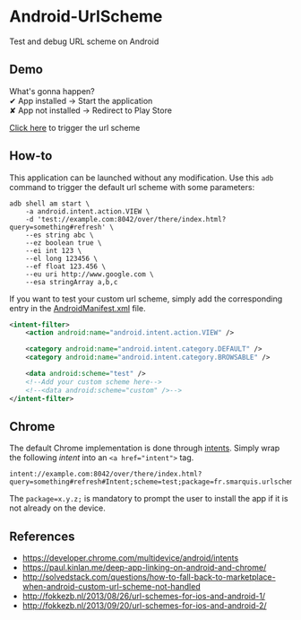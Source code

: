 # Android-UrlScheme
Test and debug URL scheme on Android

## Demo

What's gonna happen?  
✔ App installed → Start the application  
✘ App not installed → Redirect to Play Store  

[Click here][1] to trigger the url scheme

## How-to

This application can be launched without any modification.
Use this `adb` command to trigger the default url scheme with some parameters:
```shell
adb shell am start \
    -a android.intent.action.VIEW \
    -d 'test://example.com:8042/over/there/index.html?query=something#refresh' \
    --es string abc \
    --ez boolean true \
    --ei int 123 \
    --el long 123456 \
    --ef float 123.456 \
    --eu uri http://www.google.com \
    --esa stringArray a,b,c
```

If you want to test your custom url scheme, simply add the corresponding entry in the [AndroidManifest.xml](app/src/main/AndroidManifest.xml) file.
```xml
<intent-filter>
    <action android:name="android.intent.action.VIEW" />

    <category android:name="android.intent.category.DEFAULT" />
    <category android:name="android.intent.category.BROWSABLE" />

    <data android:scheme="test" />
    <!--Add your custom scheme here-->
    <!--<data android:scheme="custom" />-->
</intent-filter>
```

## Chrome

The default Chrome implementation is done through [intents](https://developer.chrome.com/multidevice/android/intents).
Simply wrap the following *intent* into an `<a href="intent">` tag.
```
intent://example.com:8042/over/there/index.html?query=something#refresh#Intent;scheme=test;package=fr.smarquis.urlscheme;action=android.intent.action.VIEW;S.string=abc;B.boolean=true;i.int=123;l.long=123456;f.float=123.456;end
```

The `package=x.y.z;` is mandatory to prompt the user to install the app if it is not already on the device.

## References

- https://developer.chrome.com/multidevice/android/intents
- https://paul.kinlan.me/deep-app-linking-on-android-and-chrome/
- http://solvedstack.com/questions/how-to-fall-back-to-marketplace-when-android-custom-url-scheme-not-handled
- http://fokkezb.nl/2013/08/26/url-schemes-for-ios-and-android-1/
- http://fokkezb.nl/2013/09/20/url-schemes-for-ios-and-android-2/

[1]: intent://example.com:8042/over/there/index.html?query=something#refresh#Intent;scheme=test;package=fr.smarquis.urlscheme;action=android.intent.action.VIEW;S.string=abc;B.boolean=true;i.int=123;l.long=123456;f.float=123.456;end